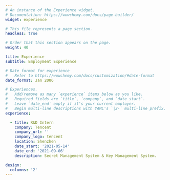 ```yaml
---
# An instance of the Experience widget.
# Documentation: https://wowchemy.com/docs/page-builder/
widget: experience

# This file represents a page section.
headless: true

# Order that this section appears on the page.
weight: 40

title: Experience
subtitle: Employment Experience

# Date format for experience
#   Refer to https://wowchemy.com/docs/customization/#date-format
date_format: Jan 2006

# Experiences.
#   Add/remove as many `experience` items below as you like.
#   Required fields are `title`, `company`, and `date_start`.
#   Leave `date_end` empty if it's your current employer.
#   Begin multi-line descriptions with YAML's `|2-` multi-line prefix.
experience:

  - title: R&D Intern
    company: Tencent
    company_url: ''
    company_logo: tencent
    location: Shenzhen
    date_start: '2021-05-14'
    date_end: '2021-09-06'
    description: Secret Management System & Key Management System.

design:
  columns: '2'
---
```

